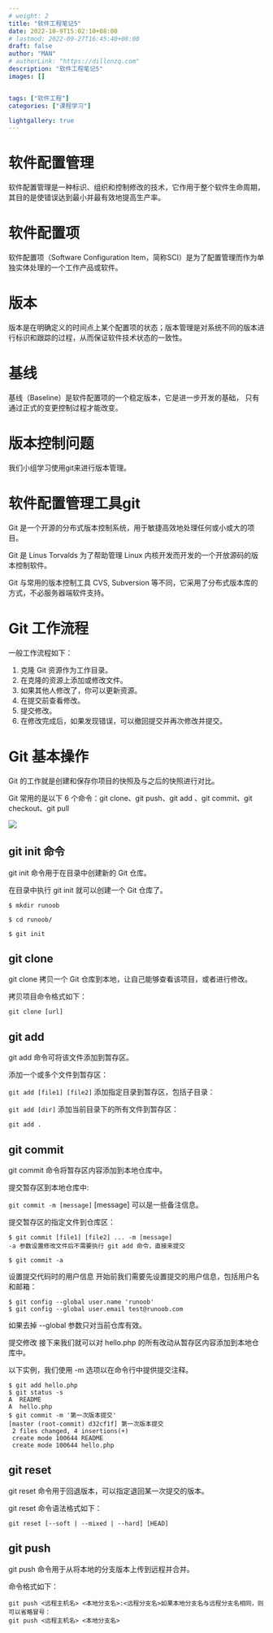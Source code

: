 ```yaml
---
# weight: 2
title: "软件工程笔记5"
date: 2022-10-9T15:02:10+08:00
# lastmod: 2022-09-27T16:45:40+08:00
draft: false
author: "MAN"
# authorLink: "https://dillonzq.com"
description: "软件工程笔记5"
images: []


tags: ["软件工程"]
categories: ["课程学习"]

lightgallery: true
---
```

# 软件配置管理

软件配置管理是一种标识、组织和控制修改的技术，它作用于整个软件生命周期，其目的是使错误达到最小并最有效地提高生产率。

# 软件配置项
软件配置项（Software Configuration Item，简称SCI）是为了配置管理而作为单独实体处理的一个工作产品或软件。



# 版本
版本是在明确定义的时间点上某个配置项的状态；版本管理是对系统不同的版本进行标识和跟踪的过程，从而保证软件技术状态的一致性。



# 基线
基线（Baseline）是软件配置项的一个稳定版本，它是进一步开发的基础， 只有通过正式的变更控制过程才能改变。



# 版本控制问题
我们小组学习使用git来进行版本管理。


# 软件配置管理工具git
Git 是一个开源的分布式版本控制系统，用于敏捷高效地处理任何或小或大的项目。

Git 是 Linus Torvalds 为了帮助管理 Linux 内核开发而开发的一个开放源码的版本控制软件。

Git 与常用的版本控制工具 CVS, Subversion 等不同，它采用了分布式版本库的方式，不必服务器端软件支持。

# Git 工作流程


一般工作流程如下：

1. 克隆 Git 资源作为工作目录。
2. 在克隆的资源上添加或修改文件。
3. 如果其他人修改了，你可以更新资源。
4. 在提交前查看修改。
5. 提交修改。
6. 在修改完成后，如果发现错误，可以撤回提交并再次修改并提交。
<!-- 下图展示了 Git 的工作流程： -->

# Git 基本操作
Git 的工作就是创建和保存你项目的快照及与之后的快照进行对比。


Git 常用的是以下 6 个命令：git clone、git push、git add 、git commit、git checkout、git pull

![](https://www.runoob.com/wp-content/uploads/2015/02/git-command.jpg)

## git init 命令
git init 命令用于在目录中创建新的 Git 仓库。

在目录中执行 git init 就可以创建一个 Git 仓库了。

```
$ mkdir runoob

$ cd runoob/

$ git init

```

## git clone
git clone 拷贝一个 Git 仓库到本地，让自己能够查看该项目，或者进行修改。

拷贝项目命令格式如下：

 `git clone [url]`

## git add
git add 命令可将该文件添加到暂存区。

添加一个或多个文件到暂存区：

`git add [file1] [file2]`
添加指定目录到暂存区，包括子目录：

`git add [dir]`
添加当前目录下的所有文件到暂存区：

`git add .`

## git commit
git commit 命令将暂存区内容添加到本地仓库中。

提交暂存区到本地仓库中:

`git commit -m [message]`
[message] 可以是一些备注信息。

提交暂存区的指定文件到仓库区：

```
$ git commit [file1] [file2] ... -m [message]
-a 参数设置修改文件后不需要执行 git add 命令，直接来提交

$ git commit -a

```

设置提交代码时的用户信息
开始前我们需要先设置提交的用户信息，包括用户名和邮箱：
```
$ git config --global user.name 'runoob'
$ git config --global user.email test@runoob.com
```

如果去掉 --global 参数只对当前仓库有效。

提交修改
接下来我们就可以对 hello.php 的所有改动从暂存区内容添加到本地仓库中。

以下实例，我们使用 -m 选项以在命令行中提供提交注释。
```
$ git add hello.php
$ git status -s
A  README
A  hello.php
$ git commit -m '第一次版本提交'
[master (root-commit) d32cf1f] 第一次版本提交
 2 files changed, 4 insertions(+)
 create mode 100644 README
 create mode 100644 hello.php
 ```

## git reset

git reset 命令用于回退版本，可以指定退回某一次提交的版本。

git reset 命令语法格式如下：

`git reset [--soft | --mixed | --hard] [HEAD]`

## git push
git push 命令用于从将本地的分支版本上传到远程并合并。

命令格式如下：
```
git push <远程主机名> <本地分支名>:<远程分支名>如果本地分支名与远程分支名相同，则可以省略冒号：
git push <远程主机名> <本地分支名>
```

